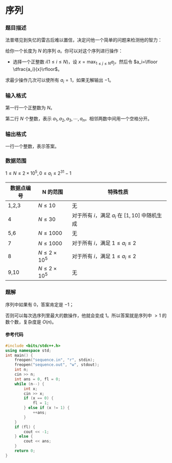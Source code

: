 # 序列

### 题目描述

法普塔见到失忆的雷古后难以置信，决定问他一个简单的问题来检测他的智力：

给你一个长度为 $N$ 的序列 $a$。你可以对这个序列进行操作：

*   选择一个正整数 $i(1\le i \le N)$，设 $x=\max_{1\le j \le N}a_j$，然后令 $a_i=\lfloor \dfrac{a_i}{x}\rfloor$。

求最少操作几次可以使所有 $a_i=1$，如果无解输出 $-1$。

### 输入格式

第一行一个正整数为 $N$。

第二行 $N$ 个整数，表示 $a_1,a_2,a_3,\cdots,a_n$。相邻两数中间用一个空格分开。

### 输出格式

一行一个整数，表示答案。

### 数据范围

$1\le N\le 2\times 10^5,0\le a_i\le 2^{31}-1$

| 数据点编号 | N 的范围 | 特殊性质 |
| --- | --- | --- |
| 1,2,3 | $N\le 10$ | 无 |
| 4 | $N\le 30$ | 对于所有 $i$，满足 $a_i$ 在 $[1,10]$ 中随机生成 |
| 5,6 | $N\le 1000$ | 无 |
| 7 | $N\le 1000$ | 对于所有 $i$，满足 $1\le a_i\le 2$ |
| 8 | $N\le 2\times 10^5$ | 对于所有 $i$，满足 $1\le a_i\le 2$ |
| 9,10 | $N\le 2\times 10^5$ | 无 |


<div style="page-break-after: always"></div>

### 题解
序列中如果有 $0$，答案肯定是 $-1$；

否则可以每次选序列里最大的数操作，他就会变成 $1$。所以答案就是序列中 $>1$ 的数个数，复杂度是 $O(n)$。


#### 参考代码

```c++
#include <bits/stdc++.h>
using namespace std;
int main() {
    freopen("sequence.in", "r", stdin);
    freopen("sequence.out", "w", stdout);
    int n;
    cin >> n;
    int ans = 0, fl = 0;
    while (n--) {
        int x;
        cin >> x;
        if (x == 0) {
            fl = 1;
        } else if (x != 1) {
            ++ans;
        }
    }
    if (fl) {
        cout << -1;
    } else {
        cout << ans;
    }
    return 0;
}
```

<div style="page-break-after: always"></div>
